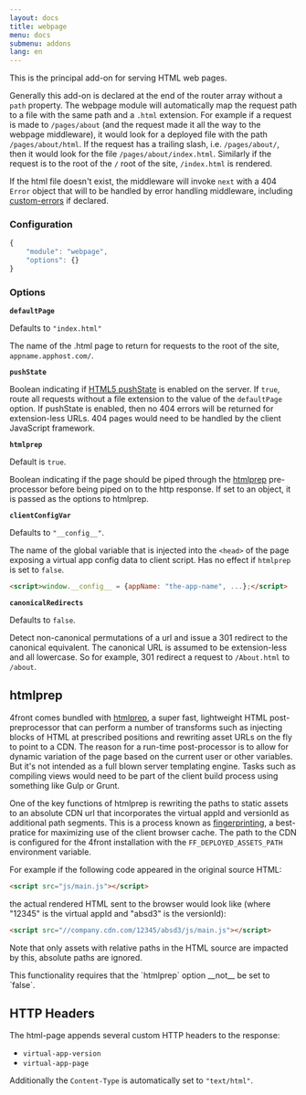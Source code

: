 ```yaml
---
layout: docs
title: webpage
menu: docs
submenu: addons
lang: en
---
```


This is the principal add-on for serving HTML web pages.

Generally this add-on is declared at the end of the router array without a `path` property. The webpage module will automatically map the request path to a file with the same path and a `.html` extension. For example if a request is made to `/pages/about` (and the request made it all the way to the webpage middleware), it would look for a deployed file with the path `/pages/about/html`. If the request has a trailing slash, i.e. `/pages/about/`, then it would look for the file `/pages/about/index.html`. Similarly if the request is to the root of the `/` root of the site, `/index.html` is rendered.

If the html file doesn't exist, the middleware will invoke `next` with a 404 `Error` object that will to be handled by error handling middleware, including [custom-errors](/docs/addons/custom-errors) if declared.

### Configuration
~~~js
{
    "module": "webpage",
    "options": {}
}
~~~

### Options

__`defaultPage`__

Defaults to `"index.html"`

The name of the .html page to return for requests to the root of the site, `appname.apphost.com/`.

__`pushState`__

Boolean indicating if [HTML5 pushState](http://www.staticapps.org/articles/routing-urls-in-static-apps) is enabled on the server. If `true`, route all requests without a file extension to the value of the `defaultPage` option. If pushState is enabled, then no 404 errors will be returned for extension-less URLs. 404 pages would need to be handled by the client JavaScript framework.

__`htmlprep`__

Default is `true`.

Boolean indicating if the page should be piped through the [htmlprep](https://github.com/4front/htmlprep) pre-processor before being piped on to the http response. If set to an object, it is passed as the options to htmlprep.

__`clientConfigVar`__

Defaults to `"__config__"`.

The name of the global variable that is injected into the `<head>` of the page exposing a virtual app config data to client script. Has no effect if `htmlprep` is set to `false`.

~~~html
<script>window.__config__ = {appName: "the-app-name", ...};</script>
~~~

__`canonicalRedirects`__

Defaults to `false`.

Detect non-canonical permutations of a url and issue a 301 redirect to the canonical equivalent. The canonical URL is assumed to be extension-less and all lowercase. So for example, 301 redirect a request to `/About.html` to `/about`.

## htmlprep

4front comes bundled with [htmlprep](https://github.com/4front/htmlprep), a super fast, lightweight HTML post-preprocessor that can perform a number of transforms such as injecting blocks of HTML at prescribed positions and rewriting asset URLs on the fly to point to a CDN. The reason for a run-time post-processor is to allow for dynamic variation of the page based on the current user or other variables. But it's not intended as a full blown server templating engine. Tasks such as compiling views would need to be part of the client build process using something like Gulp or Grunt.

One of the key functions of htmlprep is rewriting the paths to static assets to an absolute CDN url that incorporates the virtual appId and versionId as additional path segments. This is a process known as [fingerprinting](https://developers.google.com/web/fundamentals/performance/optimizing-content-efficiency/http-caching#invalidating-and-updating-cached-responses), a best-pratice for maximizing use of the client browser cache. The path to the CDN is configured for the 4front installation with the `FF_DEPLOYED_ASSETS_PATH` environment variable.

For example if the following code appeared in the original source HTML:

~~~html
<script src="js/main.js"></script>
~~~

the actual rendered HTML sent to the browser would look like (where "12345" is the virtual appId and "absd3" is the versionId):

~~~html
<script src="//company.cdn.com/12345/absd3/js/main.js"></script>
~~~

Note that only assets with relative paths in the HTML source are impacted by this, absolute paths are ignored.

<div class="doc-box doc-warn" markdown="1">
This functionality requires that the `htmlprep` option __not__ be set to `false`.
</div>

## HTTP Headers
The html-page appends several custom HTTP headers to the response:

* `virtual-app-version`
* `virtual-app-page`

Additionally the `Content-Type` is automatically set to `"text/html"`.
